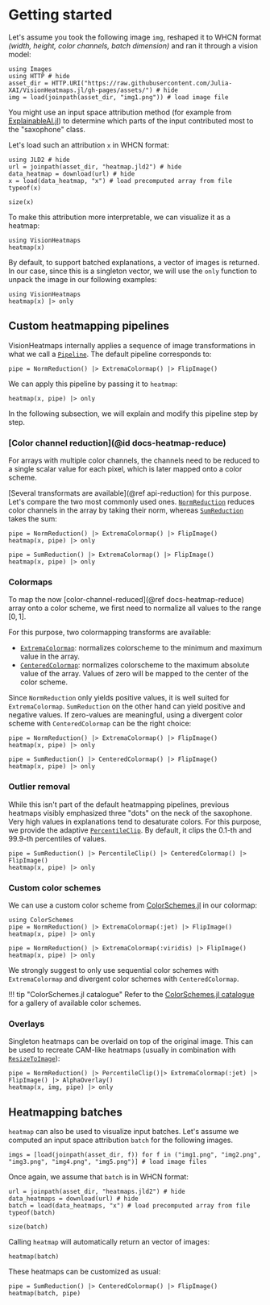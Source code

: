 # Getting started
Let's assume you took the following image `img`,
reshaped it to WHCN format *(width, height, color channels, batch dimension)*
and ran it through a vision model:

```@example 1
using Images
using HTTP # hide
asset_dir = HTTP.URI("https://raw.githubusercontent.com/Julia-XAI/VisionHeatmaps.jl/gh-pages/assets/") # hide
img = load(joinpath(asset_dir, "img1.png")) # load image file
```

You might use an input space attribution method 
(for example from [ExplainableAI.jl](https://github.com/Julia-XAI/ExplainableAI.jl))
to determine which parts of the input contributed most to the "saxophone" class.

Let's load such an attribution `x` in WHCN format:
```@example 1
using JLD2 # hide
url = joinpath(asset_dir, "heatmap.jld2") # hide
data_heatmap = download(url) # hide
x = load(data_heatmap, "x") # load precomputed array from file
typeof(x)
```

```@example 1
size(x)
```

To make this attribution more interpretable,
we can visualize it as a heatmap:
```@example 1
using VisionHeatmaps
heatmap(x)
```

By default, to support batched explanations, a vector of images is returned.
In our case, since this is a singleton vector, we will use the `only` function to unpack the image in our following examples:

```@example 1
using VisionHeatmaps
heatmap(x) |> only
```

## Custom heatmapping pipelines
 
VisionHeatmaps internally applies a sequence of image transformations in what we call a [`Pipeline`](@ref).
The default pipeline corresponds to: 
```@example 1
pipe = NormReduction() |> ExtremaColormap() |> FlipImage()
```

We can apply this pipeline by passing it to `heatmap`:

```@example 1
heatmap(x, pipe) |> only
```

In the following subsection, we will explain and modify this pipeline step by step.

### [Color channel reduction](@id docs-heatmap-reduce)

For arrays with multiple color channels, the channels need to be reduced to a single scalar value for each pixel, which is later mapped onto a color scheme.

[Several transformats are available](@ref api-reduction) for this purpose. Let's compare the two most commonly used ones.
[`NormReduction`](@ref) reduces color channels in the array by taking their norm,
whereas [`SumReduction`](@ref) takes the sum:

```@example 1
pipe = NormReduction() |> ExtremaColormap() |> FlipImage()
heatmap(x, pipe) |> only
```

```@example 1
pipe = SumReduction() |> ExtremaColormap() |> FlipImage()
heatmap(x, pipe) |> only
```

### Colormaps

To map the now [color-channel-reduced](@ref docs-heatmap-reduce) array onto a color scheme,
we first need to normalize all values to the range $[0, 1]$.

For this purpose, two colormapping transforms are available:
- [`ExtremaColormap`](@ref): normalizes colorscheme to the minimum and maximum value in the array.
- [`CenteredColormap`](@ref): normalizes colorscheme to the maximum absolute value of the array.
  Values of zero will be mapped to the center of the color scheme.

Since `NormReduction` only yields positive values, it is well suited for `ExtremaColormap`.
`SumReduction` on the other hand can yield positive and negative values. If zero-values are meaningful, using a divergent color scheme with `CenteredColormap` can be the right choice:

```@example 1
pipe = NormReduction() |> ExtremaColormap() |> FlipImage()
heatmap(x, pipe) |> only
```

```@example 1
pipe = SumReduction() |> CenteredColormap() |> FlipImage()
heatmap(x, pipe) |> only
```
### Outlier removal

While this isn't part of the default heatmapping pipelines,
previous heatmaps visibly emphasized three "dots" on the neck of the saxophone.
Very high values in explanations tend to desaturate colors.
For this purpose, we provide the adaptive [`PercentileClip`](@ref).
By default, it clips the 0.1-th and 99.9-th percentiles of values.

```@example 1
pipe = SumReduction() |> PercentileClip() |> CenteredColormap() |> FlipImage()
heatmap(x, pipe) |> only
```

### Custom color schemes
We can use a custom color scheme from [ColorSchemes.jl](https://juliagraphics.github.io/ColorSchemes.jl/stable/basics/) in our colormap:

```@example 1
using ColorSchemes
pipe = NormReduction() |> ExtremaColormap(:jet) |> FlipImage()
heatmap(x, pipe) |> only
```

```@example 1
pipe = NormReduction() |> ExtremaColormap(:viridis) |> FlipImage()
heatmap(x, pipe) |> only
```
 
We strongly suggest to only use sequential color schemes with `ExtremaColormap` 
and divergent color schemes with `CenteredColormap`.

!!! tip "ColorSchemes.jl catalogue"
    Refer to the [ColorSchemes.jl catalogue](https://juliagraphics.github.io/ColorSchemes.jl/stable/basics/)
    for a gallery of available color schemes.

### Overlays

Singleton heatmaps can be overlaid on top of the original image.
This can be used to recreate CAM-like heatmaps (usually in combination with [`ResizeToImage`](@ref)):

```@example 1
pipe = NormReduction() |> PercentileClip()|> ExtremaColormap(:jet) |> FlipImage() |> AlphaOverlay()
heatmap(x, img, pipe) |> only
```

## Heatmapping batches
`heatmap` can also be used to visualize input batches.
Let's assume we computed an input space attribution `batch` for the following images.

```@example 1
imgs = [load(joinpath(asset_dir, f)) for f in ("img1.png", "img2.png", "img3.png", "img4.png", "img5.png")] # load image files 
```

Once again, we assume that `batch` is in WHCN format:

```@example 1
url = joinpath(asset_dir, "heatmaps.jld2") # hide
data_heatmaps = download(url) # hide
batch = load(data_heatmaps, "x") # load precomputed array from file
typeof(batch)
```

```@example 1
size(batch)
```

Calling `heatmap` will automatically return an vector of images:

```@example 1
heatmap(batch)
```

These heatmaps can be customized as usual:

```@example 1
pipe = SumReduction() |> CenteredColormap() |> FlipImage()
heatmap(batch, pipe)
```
